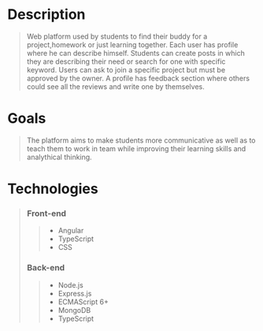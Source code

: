 # Description
> Web platform used by students to find their buddy for a project,homework or just learning together.
Each user has profile where he can describe himself. Students can create posts in which they are describing their need or search for one with specific keyword.
Users can ask to join a specific project but must be approved by the owner.
A profile has feedback section where others could see all the reviews and write one by themselves.

# Goals
> The platform aims to make students more communicative as well as to teach them to work in team while improving their learning skills and analythical thinking.

# Technologies
 > ### Front-end
 >> * Angular
 >> * TypeScript
 >> * CSS
 > ### Back-end
 >> * Node.js
 >> * Express.js
 >> * ECMAScript 6+
 >> * MongoDB
 >> * TypeScript
